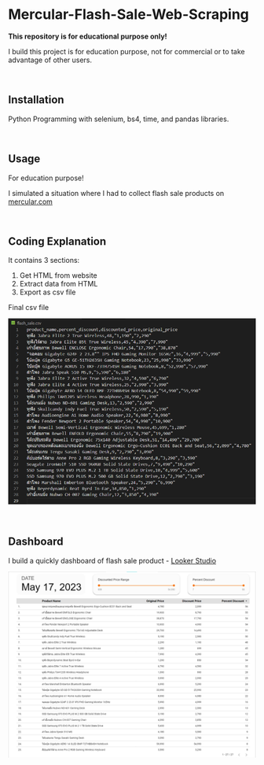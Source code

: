 # Mercular-Flash-Sale-Web-Scraping

**This repository is for educational purpose only!**

I build this project is for education purpose, not for commercial or to take advantage of other users.

$~$

## Installation

Python Programming with selenium, bs4, time, and pandas libraries.

$~$

## Usage

For education purpose!

I simulated a situation where I had to collect flash sale products on [mercular.com](https://www.mercular.com/)

$~$

## Coding Explanation

It contains 3 sections:

1. Get HTML from website
2. Extract data from HTML
3. Export as csv file

Final csv file

![csv picture](https://raw.githubusercontent.com/WarmNatchapol/mercular-web-scraping/main/pic/csv.png)

$~$

## Dashboard

I build a quickly dashboard of flash sale product - [Looker Studio](https://lookerstudio.google.com/reporting/d697e276-43b6-4bbf-af46-39aa27ea622b)

![Dashboard Picture](https://raw.githubusercontent.com/WarmNatchapol/mercular-web-scraping/main/pic/dashboard.png)

